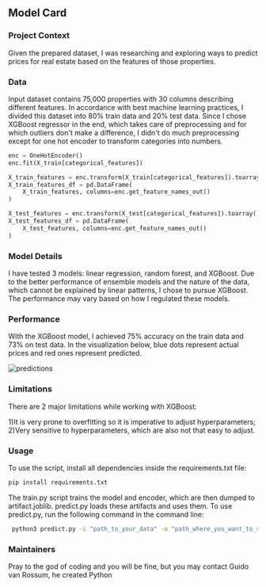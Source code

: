 ## Model Card

### Project Context

Given the prepared dataset, I was researching and exploring ways to predict prices for real estate based on the features of those properties.

### Data

Input dataset contains 75,000 properties with 30 columns describing different features. In accordance with best machine learning practices, I divided this dataset into 80% train data and 20% test data. Since I chose XGBoost regressor in the end, which takes care of preprocessing and for which outliers don't make a difference, I didn't do much preprocessing except for one hot encoder to transform categories into numbers.

```python
enc = OneHotEncoder()
enc.fit(X_train[categorical_features])

X_train_features = enc.transform(X_train[categorical_features]).toarray()
X_train_features_df = pd.DataFrame(
    X_train_features, columns=enc.get_feature_names_out()
)

X_test_features = enc.transform(X_test[categorical_features]).toarray()
X_test_features_df = pd.DataFrame(
    X_test_features, columns=enc.get_feature_names_out()
)
```

### Model Details

I have tested 3 models: linear regression, random forest, and XGBoost. Due to the better performance of ensemble models and the nature of the data, which cannot be explained by linear patterns, I chose to pursue XGBoost. The performance may vary based on how I regulated these models.

### Performance

With the XGBoost model, I achieved 75% accuracy on the train data and 73% on test data. In the visualization below, blue dots represent actual prices and red ones represent predicted.

![predictions](https://github.com/Lucky-sketch/immo_eliza_ml/assets/53155116/aceaa0e4-114e-495b-ba4d-311d38a5460e)


### Limitations

There are 2 major limitations while working with XGBoost:

1)It is very prone to overfitting so it is imperative to adjust hyperparameters;
2)Very sensitive to hyperparameters, which are also not that easy to adjust.

### Usage

To use the script, install all dependencies inside the requirements.txt file:

```bash
pip install requirements.txt
```

The train.py script trains the model and encoder, which are then dumped to artifact.joblib. predict.py loads these artifacts and uses them. To use predict.py, run the following command in the command line:

```bash
 python3 predict.py -i "path_to_your_data" -o "path_where_you_want_to_store_predictions"
```


### Maintainers

Pray to the god of coding and you will be fine, but you may contact Guido van Rossum, he created Python
